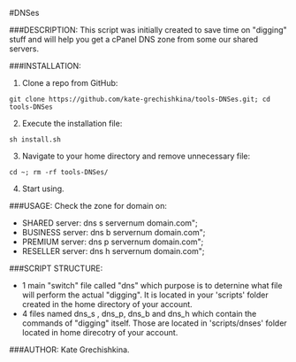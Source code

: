 #DNSes

###DESCRIPTION:
This script was initially created to save time on "digging" stuff and will help you get a cPanel DNS zone from some our shared servers.

###INSTALLATION:
1. Clone a repo from GitHub:
```shell
git clone https://github.com/kate-grechishkina/tools-DNSes.git; cd tools-DNSes
```
2. Execute the installation file:
```shell
sh install.sh
```
3. Navigate to your home directory and remove unnecessary file:
```shell
cd ~; rm -rf tools-DNSes/
```
4. Start using.

###USAGE:
Check the zone for domain on:
- SHARED server: dns s servernum domain.com";
- BUSINESS server: dns b servernum domain.com";
- PREMIUM server: dns p servernum domain.com";
- RESELLER server: dns h servernum domain.com";

###SCRIPT STRUCTURE:
- 1 main "switch" file called "dns" which purpose is to deternine what file will perform the actual "digging". It is located in your 'scripts' folder created in the home directory of your account. 
- 4 files named dns_s , dns_p, dns_b and dns_h which contain the commands of "digging" itself. Those are located in 'scripts/dnses' folder located in home direcotry of your account.

###AUTHOR: Kate Grechishkina.

